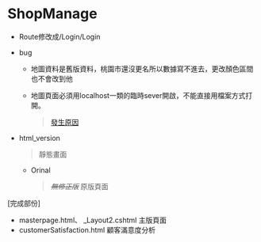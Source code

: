 # ShopManage
- Route修改成/Login/Login

- bug

	- 地圖資料是舊版資料，桃園市還沒更名所以數據寫不進去，更改顏色區間也不會改到他

	- 地圖頁面必須用localhost一類的臨時sever開啟，不能直接用檔案方式打開。

		> [發生原因](<https://developer.mozilla.org/zh-TW/docs/Web/HTTP/CORS>)

- html_version

  > 靜態畫面

  - Orinal

    > ~~*無修正版*~~ 原版頁面  
            
[完成部份]
* masterpage.html、  _Layout2.cshtml  主版頁面
* customerSatisfaction.html  顧客滿意度分析
